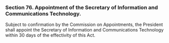 ### Section 76. Appointment of the Secretary of Information and Communications Technology.

Subject to confirmation by the Commission on Appointments, the President shall appoint the Secretary of Information and Communications Technology within
30 days of the effectivity of this Act.

